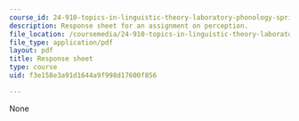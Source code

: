 ```yaml
---
course_id: 24-910-topics-in-linguistic-theory-laboratory-phonology-spring-2007
description: Response sheet for an assignment on perception.
file_location: /coursemedia/24-910-topics-in-linguistic-theory-laboratory-phonology-spring-2007/f3e158e3a91d1644a9f998d17600f856_response_sheet.pdf
file_type: application/pdf
layout: pdf
title: Response sheet
type: course
uid: f3e158e3a91d1644a9f998d17600f856

---
```

None